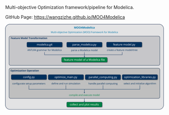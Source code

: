 Multi-objective Optimization framework/pipeline for Modelica.

GitHub Page: https://wangzizhe.github.io/MOO4Modelica

<img src="./assets/MOO4Modelica_framework.png" alt="Framework" style="zoom:80%;" />
